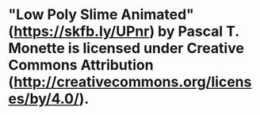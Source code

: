 # "Low Poly Slime Animated" (https://skfb.ly/UPnr) by Pascal T. Monette is licensed under Creative Commons Attribution (http://creativecommons.org/licenses/by/4.0/).